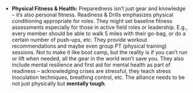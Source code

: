 - **Physical Fitness & Health:** Preparedness isn’t just gear and knowledge – it’s also personal fitness. Readiness & Drills emphasizes physical conditioning appropriate for roles. They might set baseline fitness assessments especially for those in active field roles or leadership. E.g., every member should be able to walk 5 miles with their go-bag, or do a certain number of push-ups, etc. They provide workout recommendations and maybe even group PT (physical training) sessions. Not to make it like boot camp, but the reality is if you can’t run or lift when needed, all the gear in the world won’t save you. They also include mental resilience and first aid for mental health as part of readiness – acknowledging crises are stressful, they teach stress inoculation techniques, breathing control, etc. The alliance needs to be not just physically but **mentally tough**.